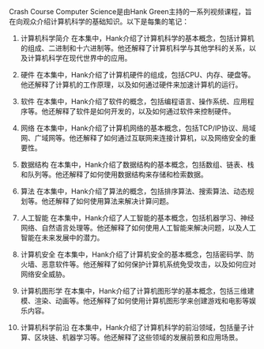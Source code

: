 Crash Course Computer Science是由Hank Green主持的一系列视频课程，旨在向观众介绍计算机科学的基础知识。以下是每集的笔记：

1. 计算机科学简介
在本集中，Hank介绍了计算机科学的基本概念，包括计算机的组成、二进制和十六进制等。他还解释了计算机科学与其他学科的关系，以及计算机科学在现代世界中的应用。

2. 硬件
在本集中，Hank介绍了计算机硬件的组成，包括CPU、内存、硬盘等。他还解释了计算机的工作原理，以及如何通过硬件来加速计算机的运行。

3. 软件
在本集中，Hank介绍了软件的概念，包括编程语言、操作系统、应用程序等。他还解释了软件是如何开发的，以及如何通过软件来控制硬件。

4. 网络
在本集中，Hank介绍了计算机网络的基本概念，包括TCP/IP协议、局域网、广域网等。他还解释了如何通过互联网来连接计算机，以及网络安全的重要性。

5. 数据结构
在本集中，Hank介绍了数据结构的基本概念，包括数组、链表、栈和队列等。他还解释了如何使用数据结构来存储和检索数据。

6. 算法
在本集中，Hank介绍了算法的概念，包括排序算法、搜索算法、动态规划等。他还解释了如何使用算法来解决计算问题。

7. 人工智能
在本集中，Hank介绍了人工智能的基本概念，包括机器学习、神经网络、自然语言处理等。他还解释了如何使用人工智能来解决问题，以及人工智能在未来发展中的潜力。

8. 计算机安全
在本集中，Hank介绍了计算机安全的基本概念，包括密码学、防火墙、恶意软件等。他还解释了如何保护计算机系统免受攻击，以及如何应对网络安全威胁。

9. 计算机图形学
在本集中，Hank介绍了计算机图形学的基本概念，包括三维建模、渲染、动画等。他还解释了如何使用计算机图形学来创建游戏和电影等娱乐内容。

10. 计算机科学前沿
在本集中，Hank介绍了计算机科学的前沿领域，包括量子计算、区块链、机器学习等。他还解释了这些领域的发展前景和应用场景。

